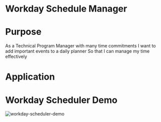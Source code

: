 # Workday Schedule Manager

# Purpose
As a Technical Program Manager with many time commitments
I want to add important events to a daily planner
So that I can manage my time effectively

# Application

# Workday Scheduler Demo 
![workday-scheduler-demo](https://user-images.githubusercontent.com/74374839/128313577-3d318e4f-a90e-4d08-b1e6-d29953a3bfcc.gif)

